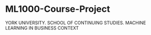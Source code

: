 # ML1000-Course-Project
YORK UNIVERSITY. SCHOOL OF CONTINUING STUDIES. MACHINE LEARNING IN BUSINESS CONTEXT
